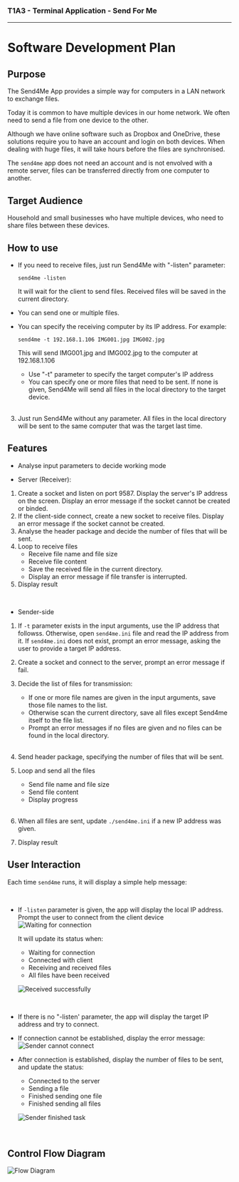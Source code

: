 ### T1A3 - Terminal Application - Send For Me
---
# Software Development Plan

## **Purpose**

The Send4Me App provides a simple way for computers in a LAN network to exchange files.

Today it is common to have multiple devices in our home network. We often need to send a file from one device to the other. 

Although we have online software such as Dropbox and OneDrive, these solutions require you to have an account and login on both devices. When dealing with huge files, it will take hours before the files are synchronised.

The `send4me` app does not need an account and is not envolved with a remote server, files can be transferred directly from one computer to another.

## **Target Audience**

Household and small businesses who have multiple devices, who need to share files between these devices.

## **How to use**

- If you need to receive files, just run Send4Me with "-listen" parameter:

   `send4me -listen`

   It will wait for the client to send files. Received files will be saved in the current directory.

- You can send one or multiple files. 
- You can specify the receiving computer by its IP address. For example:

   `send4me -t 192.168.1.106 IMG001.jpg IMG002.jpg`

   This will send IMG001.jpg and IMG002.jpg to the computer at 192.168.1.106

   * Use "-t" parameter to specify the target computer's IP address
   * You can specify one or more files that need to be sent. If none is given, Send4Me will send all files in the local directory to the target device.

   <br>

3. Just run Send4Me without any parameter. All files in the local directory will be sent to the same computer that was the target last time.

## **Features**

- Analyse input parameters to decide working mode

- Server (Receiver):
1. Create a socket and listen on port 9587. Display the server's IP address on the screen. Display an error message if the socket cannot be created or binded.
2. If the client-side connect, create a new socket to receive files. Display an error message if the socket cannot be created.
3. Analyse the header package and decide the number of files that will be sent.
4. Loop to receive files
   - Receive file name and file size
   - Receive file content
   - Save the received file in the current directory. 
   - Display an error message if file transfer is interrupted.
5. Display result

<br>

- Sender-side

1. If `-t` parameter exists in the input arguments, use the IP address that followss. Otherwise, open `send4me.ini` file and read the IP address from it. If `send4me.ini` does not exist, prompt an error message, asking the user to provide a target IP address.
2. Create a socket and connect to the server, prompt an error message if fail.
3. Decide the list of files for transmission: 
   
   - If one or more file names are given in the input arguments, save those file names to the list. 
   - Otherwise scan the current directory, save all files except Send4me itself to the file list. 
   - Prompt an error messages if no files are given and no files can be found in the local directory. 
   
   <br>
   
4. Send header package, specifying the number of files that will be sent.
5. Loop and send all the files
   - Send file name and file size
   - Send file content
   - Display progress

   <br>

6. When all files are sent, update `./send4me.ini` if a new IP address was given.
7. Display result

## **User Interaction**

Each time `send4me` runs, it will display a simple help message:

<br>

- If `-listen` parameter is given, the app will display the local IP address. Prompt the user to connect from the client device
![Waiting for connection](./media/receiver_waiting.png)

   It will update its status when:
   * Waiting for connection
   * Connected with client
   * Receiving and received files
   * All files have been received

   ![Received successfully](./media/receiver_received.png)

<br>

- If there is no "-listen' parameter, the app will display the target IP address and try to connect.
- If connection cannot be established, display the error message:
![Sender cannot connect](./media/sender_connect_fail.png)

- After connection is established, display the number of files to be sent, and update the status:
   * Connected to the server
   * Sending a file
   * Finished sending one file
   * Finished sending all files

   ![Sender finished task](./media/sender_finished.png)

   <br>

## **Control Flow Diagram**

![Flow Diagram](./media/send4me.svg)